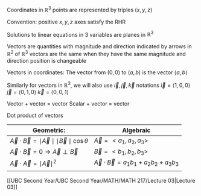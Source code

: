 Coordinates in $\mathbb{R}^3$ points are represented by triples $(x,y,z)$

Convention: positive $x,y,z$ axes satisfy the RHR

Solutions to linear equations in 3 variables are planes in $\mathbb{R}^3$

Vectors are quantities with magnitude and direction
	indicated by arrows in $\mathbb{R}^2$ of $\mathbb{R}^3$
	vectors are the same when they have the same magnitude and direction
		position is changeable

Vectors in coordinates:
	The vector from $(0,0)$ to $(a,b)$ is the vector $\left<a,b\right>$

Similarly for vectors in $\mathbb{R}^3$, we will also use $\vec{i}, \vec{j}, \vec{k}$ notations
	$\vec{i} = \left<1,0,0\right>$
	$\vec{j} = \left<0,1,0\right>$
	$\vec{k} = \left<0,0,1\right>$

Vector + vector = vector
Scalar + vector = vector

Dot product of vectors

| Geometric:                                                       | Algebraic                                  |
| ---------------------------------------------------------------- | ------------------------------------------ |
| $\vec{A}\cdot\vec{B} = \mid\vec{A}\mid\mid \vec{B} \mid \cos{θ}$ | $\vec{A} = <a_1,a_2,a_3>$                  |
| $\vec{A}\cdot\vec{B} = 0 \to \vec{A} \perp \vec{B}$              | $\vec{B} = <b_1,b_2,b_3>$                  |
| $\vec{A}\cdot\vec{A} = \mid\vec{A}\mid^2$                         | $\vec{A}\cdot\vec{B} = a_1b_1+a_2b_2+a_3b_3$ |
                                                                 |                                            |


[[UBC Second Year/UBC Second Year/MATH/MATH 217/Lecture 03|Lecture 03]]